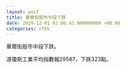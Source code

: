 ```yaml
---
layout: post
title: 華爾街股市中段下跌
date: 2020-12-01 02:00:43.000000000 +08:00
categories: rthk
---
```


華爾街股市中段下跌。

道瓊斯工業平均指數報29587，下跌323點。
